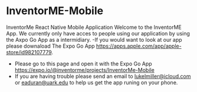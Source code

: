 # InventorME-Mobile
InventorMe React Native Mobile Application
Welcome to the InventorME App. We currently only have acces to people using our application by using the Axpo Go App as a intermidiary. 
-If you would want to look at our app please downaload The Expo Go App https://apps.apple.com/app/apple-store/id982107779.
- Please go to this page and open it with the Expo Go App https://expo.io/@inventorme/projects/InventorMe-Mobile
- If you are having trouble please send an email to lukelmiller@icloud.com or eaduran@uark.edu to help us get the app runing on your phone.
